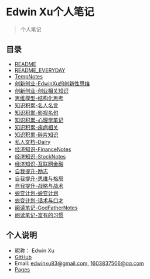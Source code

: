 
# Edwin Xu个人笔记
> 个人笔记
## 目录
- [README](./README.md)
- [README_EVERYDAY](./README_EVERYDAY.md)
- [TempNotes](./TempNotes.md)
- [创新创业-EdwinXu的创新性思维](./创新创业/EdwinXu的创新性思维.md)
- [创新创业-创业相关知识](./创新创业/创业相关知识.md)
- [思维模型-结构化思考](./思维模型/结构化思考.md)
- [知识积累-名人名言](./知识积累/名人名言.md)
- [知识积累-影视名句](./知识积累/影视名句.md)
- [知识积累-心理学笔记](./知识积累/心理学笔记.md)
- [知识积累-疾病相关](./知识积累/疾病相关.md)
- [知识积累-碎片知识](./知识积累/碎片知识.md)
- [私人文档-Dairy](./私人文档/Dairy.md)
- [经济知识-FinanceNotes](./经济知识/FinanceNotes.md)
- [经济知识-StockNotes](./股票/StockNotes.md)
- [经济知识-互联网金融](./经济知识/互联网金融.md)
- [自我提升-励志](./自我提升/励志.md)
- [自我提升-思维与格局](./自我提升/思维与格局.md)
- [自我提升-战略与战术](./自我提升/战略与战术.md)
- [蜕变计划-蜕变计划](./蜕变计划/蜕变计划.md)
- [蜕变计划-话术与口才](./蜕变计划/话术与口才.md)
- [阅读笔记-GodFatherNotes](./阅读笔记/GodFatherNotes.md)
- [阅读笔记-富有的习惯](./阅读笔记/富有的习惯.md)

## 个人说明
- 昵称： Edwin Xu
- [GitHub](https://github.com/Edwin-Xu)
- Email: edwinxu83@gmail.com, 1603837506@qq.com
- [Pages](https://edwin-xu.github.io/)
    